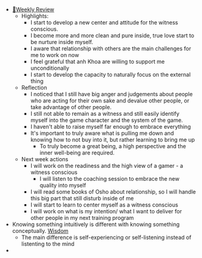 - [📝Weekly Review](<📝Weekly Review.md>)
    - Highlights:
        - I start to develop a new center and attitude for the witness conscious. 
        - I become more and more clean and pure inside, true love start to be nurture inside myself.
        - I aware that relationship with others are the main challenges for me to work on now
        - I feel grateful that anh Khoa are willing to support me unconditionally
        - I start to develop the capacity to naturally focus on the external thing
    - Reflection
        - I noticed that I still have big anger and judgements about people who are acting for their own sake and devalue other people, or take advantage of other people.
        - I still not able to remain as a witness and still easily identify myself into the game character and the system of the game.
        - I haven't able to raise myself far enough to embrace everything
        - It's important to truly aware what is pulling me down and knowing how to not buy into it, but rather learning to bring me up
            - To truly become a great being, a high perspective and the inner well-being are required.
    - Next week actions
        - I will work on the readiness and the high view of a gamer - a witness conscious
            - I will listen to the coaching session to embrace the new quality into myself
        - I will read some books of Osho about relationship, so I will handle this big part that still disturb inside of me
        - I will start to learn to center myself as a witness conscious
        - I will work on what is my intention/ what I want to deliver for other people in my next training program
- Knowing something intuitively is different with knowing something conceptually. [Wisdom](<Wisdom.md>)
    - The main difference is self-experiencing or self-listening instead of listenting to the mind
- 
